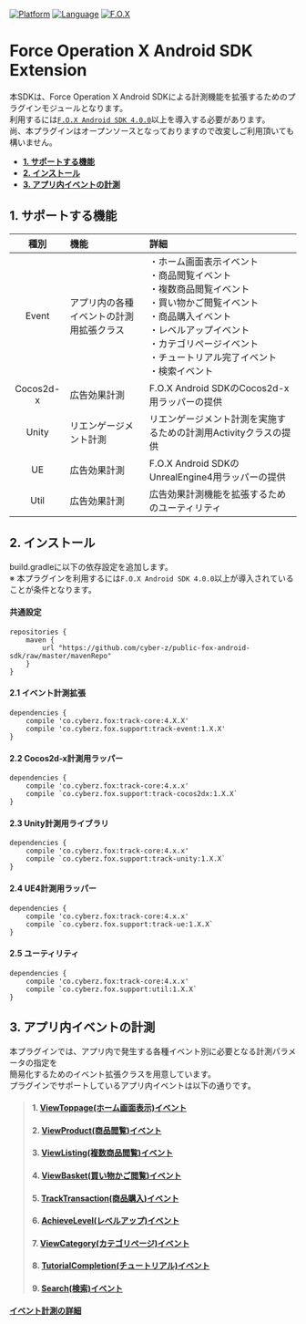 [![Platform](http://img.shields.io/badge/platform-Android-green.svg?style=flat)](https://developer.android.com)
[![Language](http://img.shields.io/badge/language-java-red.svg?style=flat)](https://java.com)
[![F.O.X](http://img.shields.io/badge/F.O.X%20SDK-4.0.0%20+-blue.svg?style=flat)](https://github.com/cyber-z/public-fox-android-sdk/blob/master/4.x/lang/ja/README.md)

# Force Operation X Android SDK Extension

本SDKは、Force Operation X Android SDKによる計測機能を拡張するためのプラグインモジュールとなります。<br>
利用するには[`F.O.X Android SDK 4.0.0`](https://github.com/cyber-z/public-fox-android-sdk/blob/master/4.x/lang/ja/README.md)以上を導入する必要があります。<br>
尚、本プラグインはオープンソースとなっておりますので改変しご利用頂いても構いません。

* **[1. サポートする機能](#support_functions)**
* **[2. インストール](#install_module)**
* **[3. アプリ内イベントの計測](#event_extension)**

<div id="support_functions"></div>

## 1. サポートする機能

|種別|機能|詳細|
|:---:|:---|:---|
|Event|アプリ内の各種イベントの計測用拡張クラス|・ホーム画面表示イベント<br>・商品閲覧イベント<br>・複数商品閲覧イベント<br>・買い物かご閲覧イベント<br>・商品購入イベント<br>・レベルアップイベント<br>・カテゴリページイベント<br>・チュートリアル完了イベント<br>・検索イベント|
|Cocos2d-x|広告効果計測|F.O.X Android SDKのCocos2d-x用ラッパーの提供|
|Unity|リエンゲージメント計測|リエンゲージメント計測を実施するための計測用Activityクラスの提供|
|UE|広告効果計測|F.O.X Android SDKのUnrealEngine4用ラッパーの提供|
|Util|広告効果計測|広告効果計測機能を拡張するためのユーティリティ|

<div id="install_module"></div>

## 2. インストール

build.gradleに以下の依存設定を追加します。<br>
※ 本プラグインを利用するには`F.O.X Android SDK 4.0.0`以上が導入されていることが条件となります。


#### 共通設定
```
repositories {
    maven {
        url "https://github.com/cyber-z/public-fox-android-sdk/raw/master/mavenRepo"
    }
}
```

#### 2.1 イベント計測拡張
```
dependencies {
    compile 'co.cyberz.fox:track-core:4.X.X'
    compile 'co.cyberz.fox.support:track-event:1.X.X'
}
```

#### 2.2 Cocos2d-x計測用ラッパー
```
dependencies {
    compile 'co.cyberz.fox:track-core:4.x.x'
    compile `co.cyberz.fox.support:track-cocos2dx:1.X.X`
}
```

#### 2.3 Unity計測用ライブラリ
```
dependencies {
    compile 'co.cyberz.fox:track-core:4.x.x'
    compile `co.cyberz.fox.support:track-unity:1.X.X`
}
```

#### 2.4 UE4計測用ラッパー
```
dependencies {
    compile 'co.cyberz.fox:track-core:4.x.x'
    compile `co.cyberz.fox.support:track-ue:1.X.X`
}
```

#### 2.5 ユーティリティ
```
dependencies {
    compile 'co.cyberz.fox:track-core:4.x.x'
    compile `co.cyberz.fox.support:util:1.X.X`
}
```


<div id="event_extension"></div>

## 3. アプリ内イベントの計測

本プラグインでは、アプリ内で発生する各種イベント別に必要となる計測パラメータの指定を<br>
簡易化するためのイベント拡張クラスを用意しています。<br>
プラグインでサポートしているアプリ内イベントは以下の通りです。

> #### 1. [ViewToppage(ホーム画面表示)イベント](./track_events/01_view_toppage/README.md)
> #### 2. [ViewProduct(商品閲覧)イベント](./track_events/02_view_product/README.md)
> #### 3. [ViewListing(複数商品閲覧)イベント](./track_events/03_view_listing/README.md)
> #### 4. [ViewBasket(買い物かご閲覧)イベント](./track_events/04_view_basket/README.md)
> #### 5. [TrackTransaction(商品購入)イベント](./track_events/05_track_transaction/README.md)
> #### 6. [AchieveLevel(レベルアップ)イベント](./track_events/06_achieve_level/README.md)
> #### 7. [ViewCategory(カテゴリページ)イベント](./track_events/07_view_category/README.md)
> #### 8. [TutorialCompletion(チュートリアル)イベント](./track_events/08_tutorial_completion/README.md)
> #### 9. [Search(検索)イベント](./track_events/09_search/README.md)

[**イベント計測の詳細**](./track_events/README.md)
